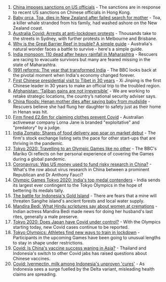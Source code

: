 1. [China imposes sanctions on US officials](https://www.bbc.co.uk/news/world-asia-china-57950720) - The sanctions are in response to recent US sanctions on Chinese officials in Hong Kong.
2. [Baby orca, Toa, dies in New Zealand after failed search for mother](https://www.bbc.co.uk/news/world-asia-57950919) - Toa, a killer whale stranded from his family, had washed ashore on the New Zealand coast.
3. [Australia Covid: Arrests at anti-lockdown protests](https://www.bbc.co.uk/news/world-australia-57952516) - Thousands take to the streets in Sydney, with further protests in Melbourne and Brisbane.
4. [Why is the Great Barrier Reef in trouble? A simple guide](https://www.bbc.co.uk/news/world-australia-57938858) - Australia's natural wonder faces a battle to survive - here's a simple guide.
5. [India monsoon: 110 dead after heavy rainfall in Maharashtra](https://www.bbc.co.uk/news/world-asia-india-57938839) - Rescuers are racing to evacuate survivors but many are feared missing in the state of Maharashtra.
6. [1991 reforms: The year that transformed India](https://www.bbc.co.uk/news/world-asia-india-57939341) - The BBC looks back at the pivotal moment when India's economy changed forever.
7. [First Chinese presidential visit to Tibet in 30 years](https://www.bbc.co.uk/news/world-asia-china-57941893) - Xi Jinping is the first Chinese leader in 30 years to make an official trip to the troubled region.
8. [Afghanistan: ‘Taliban gains are not irreversible’](https://www.bbc.co.uk/news/world-asia-57940851) - We are working to retake strategic locations, the country’s national security adviser says.
9. [China floods: Henan mother dies after saving baby from mudslide](https://www.bbc.co.uk/news/world-asia-china-57897474) - Rescuers believe she had flung her daughter to safety just as their home in Henan was hit.
10. [Firm fined £2.6m for claiming clothes prevent Covid](https://www.bbc.co.uk/news/business-57940657) - Australian activewear company Lorna Jane is branded "exploitative" and "predatory" by a judge.
11. [India Zomato: Shares of food delivery app soar on market debut](https://www.bbc.co.uk/news/business-57938217) - The firm's stock exchange listing sets the pace for other start-ups that are thriving in the pandemic.
12. [Tokyo 2020: Travelling to an Olympic Games like no other](https://www.bbc.co.uk/news/world-asia-57913517) - The BBC's Mariko Oi reflects on her personal experience of covering the Games during a global pandemic.
13. [Coronavirus: Was US money used to fund risky research in China?](https://www.bbc.co.uk/news/57932699) - What's the row about virus research in China between a prominent Republican and Dr Anthony Fauci?
14. [Olympic Games Tokyo 2020: India's top medal contenders](https://www.bbc.co.uk/news/world-asia-india-57913544) - India sends its largest ever contingent to the Tokyo Olympics in the hope of bettering its medals tally.
15. [The battle for Indonesia's Gold Island](https://www.bbc.co.uk/news/world-asia-57902815) - There are fears that a mine will threaten Sangihe island's ancient forests and local water supply.
16. [Mandira Bedi: What Hindu scriptures say about women at cremations](https://www.bbc.co.uk/news/world-asia-india-57894855) - Indian actress Mandira Bedi made news for doing her husband's last rites, generally a male preserve.
17. [Tokyo 2020: Does Japan have Covid under control?](https://www.bbc.co.uk/news/57556978) - With the Olympics starting today, new Covid cases continue to be reported.
18. [Tokyo Olympics: Athletes find new ways to train in lockdown](https://www.bbc.co.uk/news/world-asia-57887074) - Participants in the upcoming Games have been going to unusual lengths to stay in shape under restrictions.
19. [Covid: Is China's vaccine success waning in Asia?](https://www.bbc.co.uk/news/world-asia-57845644) - Thailand and Indonesia's switch to other Covid jabs has raised questions about Chinese vaccines.
20. [Covid: Ivermectin, milk among Indonesia's unproven 'cures'](https://www.bbc.co.uk/news/world-asia-pacific-57838033) - As Indonesia sees a surge fuelled by the Delta variant, misleading health claims are spreading.
